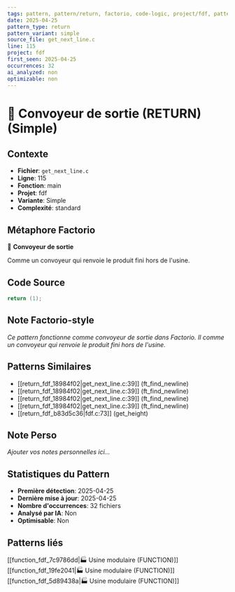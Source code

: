 ```yaml
---
tags: pattern, pattern/return, factorio, code-logic, project/fdf, pattern/variant/simple
date: 2025-04-25
pattern_type: return
pattern_variant: simple
source_file: get_next_line.c
line: 115
project: fdf
first_seen: 2025-04-25
occurrences: 32
ai_analyzed: non
optimizable: non
---
```


# 🚚 Convoyeur de sortie (RETURN) (Simple)

## Contexte
- **Fichier**: `get_next_line.c`
- **Ligne**: 115
- **Fonction**: main
- **Projet**: fdf
- **Variante**: Simple
- **Complexité**: standard

## Métaphore Factorio
🚚 **Convoyeur de sortie**

Comme un convoyeur qui renvoie le produit fini hors de l'usine.

## Code Source
```c
return (1);
```

## Note Factorio-style
*Ce pattern fonctionne comme convoyeur de sortie dans Factorio. Il comme un convoyeur qui renvoie le produit fini hors de l'usine.*

## Patterns Similaires
- [[return_fdf_18984f02|get_next_line.c:39]] (ft_find_newline)
- [[return_fdf_18984f02|get_next_line.c:39]] (ft_find_newline)
- [[return_fdf_18984f02|get_next_line.c:39]] (ft_find_newline)
- [[return_fdf_18984f02|get_next_line.c:39]] (ft_find_newline)
- [[return_fdf_b83d5c36|fdf.c:73]] (get_height)

## Note Perso
*Ajouter vos notes personnelles ici...*

## Statistiques du Pattern
- **Première détection**: 2025-04-25
- **Dernière mise à jour**: 2025-04-25
- **Nombre d'occurrences**: 32 fichiers
- **Analysé par IA**: Non
- **Optimisable**: Non

## Patterns liés
[[function_fdf_7c9786dd|🏭 Usine modulaire (FUNCTION)]]
[[function_fdf_19fe2041|🏭 Usine modulaire (FUNCTION)]]
[[function_fdf_5d89438a|🏭 Usine modulaire (FUNCTION)]]
